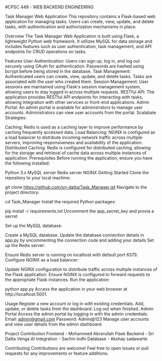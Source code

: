 #CPSC 449 - WEB BACKEND ENGINEERING

Task Manager Web Application
This repository contains a Flask-based web application for managing tasks. Users can create, view, update, and delete tasks, with authentication and authorization mechanisms in place.

Overview
The Task Manager Web Application is built using Flask, a lightweight Python web framework. It utilizes MySQL for data storage and includes features such as user authentication, task management, and API endpoints for CRUD operations on tasks.

Features
User Authentication: Users can sign up, log in, and log out securely using OAuth for authentication. Passwords are hashed using bcrypt before being stored in the database.
Task Management: Authenticated users can create, view, update, and delete tasks. Tasks are associated with the user who created them.
Session Management: User sessions are maintained using Flask's session management system, allowing users to stay logged in across multiple requests.
RESTful API: The application provides RESTful API endpoints for interacting with tasks, allowing integration with other services or front-end applications.
Admin Portal: An admin portal is available for administrators to manage user accounts. Administrators can view user accounts from the portal.
Scalabale Strategies:

Caching: Redis is used as a caching layer to improve performance by caching frequently accessed data.
Load Balancing: NGINX is configured as a load balancer to distribute incoming network traffic across multiple servers, improving responsiveness and availability of the application.
Distributed Caching: Redis is configured for distributed caching, allowing for the storage and retrieval of cache data across multiple instances of application.
Prerequisites
Before running the application, ensure you have the following installed:

Python 3.x
MySQL server
Redis server
NGINX
Getting Started
Clone the repository to your local machine:

git clone https://github.com/sri-datta/Task_Manager.git
Navigate to the project directory:

cd Task_Manager
Install the required Python packages:

pip install -r requirements.txt
Uncomment the app_secret_key and provia a secret

Set up the MySQL database:

Create a MySQL database.
Update the database connection details in app.py by uncommenting the connection code and adding your details
Set up the Redis server:

Ensure Redis server is running on localhost with default port 6379.
Configure NGINX as a load balancer:

Update NGINX configuration to distribute traffic across multiple instances of the Flask application.
Ensure NGINX is configured to forward requests to the appropriate Flask instances.
Run the application:

python app.py
Access the application in your web browser at http://localhost:5001.

Usage
Register a new account or log in with existing credentials.
Add, update, or delete tasks from the dashboard.
Log out when finished.
Admin Portal
Access the admin portal by logging in with the admin credentials:
Email: admin@gmail.com
Password: Admin@123
Manage user accounts and view user details from the admin dashboard.

Project Contribution
Frontend - Mohammed Abrarullah
Flask Backend - Sri Datta Venga
AI Integration - Sachin lodhi
Database - Akshay sadawarte

Contributing
Contributions are welcome! Feel free to open issues or pull requests for any improvements or feature additions.
